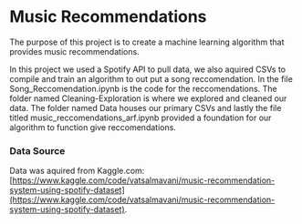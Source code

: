 # Music Recommendations

The purpose of this project is to create a machine learning algorithm that provides music recommendations. 

In this project we used a Spotify API to pull data, we also aquired CSVs to compile and train an algorithm to out put a song reccomendation. In the file Song_Reccomendation.ipynb is the code for the reccomendations. 
The folder named Cleaning-Exploration is where we explored and cleaned our data. The folder named Data houses our primary CSVs and lastly the file titled music_reccomendations_arf.ipynb provided a foundation for our algorithm to function give reccomendations. 

### Data Source

Data was aquired from Kaggle.com: [https://www.kaggle.com/code/vatsalmavani/music-recommendation-system-using-spotify-dataset](https://www.kaggle.com/code/vatsalmavani/music-recommendation-system-using-spotify-dataset).
